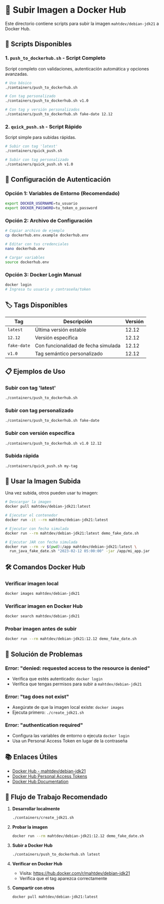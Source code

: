 # 🐳 Subir Imagen a Docker Hub

Este directorio contiene scripts para subir la imagen `mahtdev/debian-jdk21` a Docker Hub.

## 🚀 Scripts Disponibles

### 1. `push_to_dockerhub.sh` - Script Completo
Script completo con validaciones, autenticación automática y opciones avanzadas.

```bash
# Uso básico
./containers/push_to_dockerhub.sh

# Con tag personalizado
./containers/push_to_dockerhub.sh v1.0

# Con tag y versión personalizados
./containers/push_to_dockerhub.sh fake-date 12.12
```

### 2. `quick_push.sh` - Script Rápido
Script simple para subidas rápidas.

```bash
# Subir con tag 'latest'
./containers/quick_push.sh

# Subir con tag personalizado
./containers/quick_push.sh v1.0
```

## 🔐 Configuración de Autenticación

### Opción 1: Variables de Entorno (Recomendado)
```bash
export DOCKER_USERNAME=tu_usuario
export DOCKER_PASSWORD=tu_token_o_password
```

### Opción 2: Archivo de Configuración
```bash
# Copiar archivo de ejemplo
cp dockerhub.env.example dockerhub.env

# Editar con tus credenciales
nano dockerhub.env

# Cargar variables
source dockerhub.env
```

### Opción 3: Docker Login Manual
```bash
docker login
# Ingresa tu usuario y contraseña/token
```

## 🏷️ Tags Disponibles

| Tag | Descripción | Versión |
|-----|-------------|---------|
| `latest` | Última versión estable | 12.12 |
| `12.12` | Versión específica | 12.12 |
| `fake-date` | Con funcionalidad de fecha simulada | 12.12 |
| `v1.0` | Tag semántico personalizado | 12.12 |

## 📋 Ejemplos de Uso

### Subir con tag 'latest'
```bash
./containers/push_to_dockerhub.sh
```

### Subir con tag personalizado
```bash
./containers/push_to_dockerhub.sh fake-date
```

### Subir con versión específica
```bash
./containers/push_to_dockerhub.sh v1.0 12.12
```

### Subida rápida
```bash
./containers/quick_push.sh my-tag
```

## 🔗 Usar la Imagen Subida

Una vez subida, otros pueden usar tu imagen:

```bash
# Descargar la imagen
docker pull mahtdev/debian-jdk21:latest

# Ejecutar el contenedor
docker run -it --rm mahtdev/debian-jdk21:latest

# Ejecutar con fecha simulada
docker run --rm mahtdev/debian-jdk21:latest demo_fake_date.sh

# Ejecutar JAR con fecha simulada
docker run --rm -v $(pwd):/app mahtdev/debian-jdk21:latest \
  run_java_fake_date.sh "2023-02-12 05:00:00" -jar /app/mi_app.jar
```

## 🛠️ Comandos Docker Hub

### Verificar imagen local
```bash
docker images mahtdev/debian-jdk21
```

### Verificar imagen en Docker Hub
```bash
docker search mahtdev/debian-jdk21
```

### Probar imagen antes de subir
```bash
docker run --rm mahtdev/debian-jdk21:12.12 demo_fake_date.sh
```

## 🔧 Solución de Problemas

### Error: "denied: requested access to the resource is denied"
- Verifica que estés autenticado: `docker login`
- Verifica que tengas permisos para subir a `mahtdev/debian-jdk21`

### Error: "tag does not exist"
- Asegúrate de que la imagen local existe: `docker images`
- Ejecuta primero: `./create_jdk21.sh`

### Error: "authentication required"
- Configura las variables de entorno o ejecuta `docker login`
- Usa un Personal Access Token en lugar de la contraseña

## 📚 Enlaces Útiles

- [Docker Hub - mahtdev/debian-jdk21](https://hub.docker.com/r/mahtdev/debian-jdk21)
- [Docker Hub Personal Access Tokens](https://hub.docker.com/settings/security)
- [Docker Hub Documentation](https://docs.docker.com/docker-hub/)

## 🎯 Flujo de Trabajo Recomendado

1. **Desarrollar localmente**
   ```bash
   ./containers/create_jdk21.sh
   ```

2. **Probar la imagen**
   ```bash
   docker run --rm mahtdev/debian-jdk21:12.12 demo_fake_date.sh
   ```

3. **Subir a Docker Hub**
   ```bash
   ./containers/push_to_dockerhub.sh latest
   ```

4. **Verificar en Docker Hub**
   - Visita: https://hub.docker.com/r/mahtdev/debian-jdk21
   - Verifica que el tag aparezca correctamente

5. **Compartir con otros**
   ```bash
   docker pull mahtdev/debian-jdk21:latest
   ```
